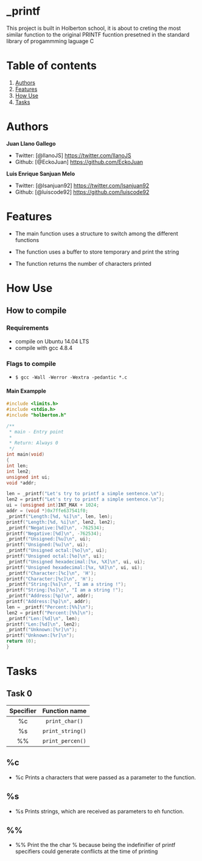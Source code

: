 # _printf

This project is built in Holberton school, it is about to creting the most similar function to the original PRINTF fucntion presetned in the standard library of progammming laguage C

# Table of contents

1. [Authors](#Authors)
2. [Features](#Features)
3. [How Use](#How-Use)
4. [Tasks](#Tasks)

# Authors

**Juan Llano Gallego**

- Twitter: [@llanoJS] <https://twitter.com/llanoJS>
- Github: [@EckoJuan] <https://github.com/EckoJuan>

**Luis Enrique Sanjuan Melo**

- Twitter: [@lsanjuan92] <https://twitter.com/lsanjuan92>
- Github: [@luiscode92] <https://github.com/luiscode92>

# Features

- The main function uses a structure to switch among the different functions

- The function uses a buffer to store temporary  and print the string

- The function returns the number of characters printed

# How Use

## How to compile

### Requirements

- compile on Ubuntu 14.04 LTS
- compile with gcc 4.8.4

### Flags to compile

- `$ gcc -Wall -Werror -Wextra -pedantic *.c`

#### Main Exampple

```c
#include <limits.h>
#include <stdio.h>
#include "holberton.h"

/**
 * main - Entry point
 *
 * Return: Always 0
 */
int main(void)
{
int len;
int len2;
unsigned int ui;
void *addr;

len = _printf("Let's try to printf a simple sentence.\n");
len2 = printf("Let's try to printf a simple sentence.\n");
ui = (unsigned int)INT_MAX + 1024;
addr = (void *)0x7ffe637541f0;
_printf("Length:[%d, %i]\n", len, len);
printf("Length:[%d, %i]\n", len2, len2);
_printf("Negative:[%d]\n", -762534);
printf("Negative:[%d]\n", -762534);
_printf("Unsigned:[%u]\n", ui);
printf("Unsigned:[%u]\n", ui);
_printf("Unsigned octal:[%o]\n", ui);
printf("Unsigned octal:[%o]\n", ui);
_printf("Unsigned hexadecimal:[%x, %X]\n", ui, ui);
printf("Unsigned hexadecimal:[%x, %X]\n", ui, ui);
_printf("Character:[%c]\n", 'H');
printf("Character:[%c]\n", 'H');
_printf("String:[%s]\n", "I am a string !");
printf("String:[%s]\n", "I am a string !");
_printf("Address:[%p]\n", addr);
printf("Address:[%p]\n", addr);
len = _printf("Percent:[%%]\n");
len2 = printf("Percent:[%%]\n");
_printf("Len:[%d]\n", len);
printf("Len:[%d]\n", len2);
_printf("Unknown:[%r]\n");
printf("Unknown:[%r]\n");
return (0);
}
```

##

# Tasks

## Task 0

| Specifier | Function name                    |
|:-------------:|:------------------------------:|
| %c   | `print_char()`       |
| %s   | `print_string()`     |
| %%   | `print_percen()`     |

## %c

- %c Prints a characters that were passed as a parameter to the function.

## %s

- %s Prints strings, which are received as parameters to eh function.

## %%

- %% Print the the char % because being the indefinifier of printf specifiers could generate conflicts at the time of printing

